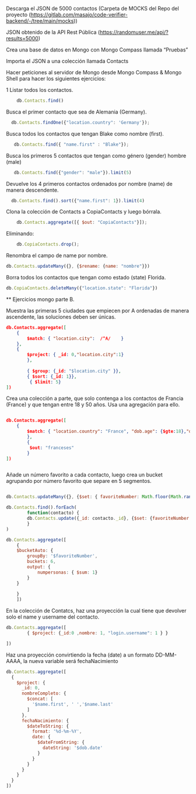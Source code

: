 
Descarga el JSON de 5000 contactos (Carpeta de MOCKS del Repo del proyecto (https://gitlab.com/masajo/code-verifier-backend/-/tree/main/mocks))

JSON obtenido de la API Rest Pública (https://randomuser.me/api/?results=5000)

Crea una base de datos en Mongo con Mongo Compass llamada “Pruebas”

Importa el JSON a una colección llamada Contacts

Hacer peticiones al servidor de Mongo desde Mongo Compass & Mongo Shell para hacer los siguientes ejercicios:

1 Listar todos los contactos.

```javascript
    db.Contacts.find()
```

Busca el primer contacto que sea de Alemania (Germany).

```javascript
  db.Contacts.findOne({"location.country": 'Germany'});
```

Busca todos los contactos que tengan Blake como nombre (first).

```javascript
   db.Contacts.find({ "name.first" : "Blake"});
```
Busca los primeros 5 contactos que tengan como género (gender) hombre (male)
```javascript
   db.Contacts.find({"gender": "male"}).limit(5)
```
Devuelve los 4 primeros contactos ordenados por nombre (name) de manera descendente.

```javascript
  db.Contacts.find().sort({"name.first": 1}).limit(4)
```
Clona la colección de Contacts a CopiaContacts y luego bórrala.

```javascript
    db.Contacts.aggregate([{ $out: "CopiaContacts"}]);
```
Eliminando:
```javascript
    db.CopiaContacts.drop();
```
Renombra el campo de name por nombre.
```javascript
db.Contacts.updateMany({}, {$rename: {name: "nombre"}})
```

Borra todos los contactos que tengan como estado (state) Florida.
```javascript
db.CopiaContacts.deleteMany({"location.state": "Florida"})
```

** Ejercicios mongo parte B. 

Muestra las primeras 5 ciudades que empiecen por A ordenadas de manera ascendente, las soluciones deben ser únicas.

```json
db.Contacts.aggregate([
    {
        $match: { "location.city":  /^A/    }
    }, 
    {
        $project: { _id: 0,"location.city":1}
        },
       
        { $group: {_id: "$location.city" }},
        { $sort: {_id: 1}},
         { $limit: 5}
])
```


Crea una colección a parte, que solo contenga a los contactos de Francia (France) y que tengan entre 18 y 50 años. Usa una agregación para ello.

```json

db.Contacts.aggregate([
    {
        $match: { "location.country": "France", "dob.age": {$gte:18},"dob.age": {$lt:50}  }
        },
        {
         $out: "franceses"
        }
])



```

Añade un número favorito a cada contacto, luego crea un bucket agrupando por número favorito que separe en 5 segmentos.

```javascript

db.Contacts.updateMany({}, {$set: { favoriteNumber: Math.floor(Math.random() *50000)}} )

db.Contacts.find().forEach(
        function(contacto) { 
        db.Contacts.update({_id: contacto._id}, {$set: {favoriteNumber: Math.floor(Math.random() *50000)} })
        }
)

db.Contacts.aggregate([ 
    {
    $bucketAuto: {
        groupBy: '$favoriteNumber',
        buckets: 6,
        output: {
            numpersonas: { $sum: 1}
        }
    }
    
    }
    ])

```

En la colección de Contatcs, haz una proyección la cual tiene que devolver solo el name y username del contacto.

```javascript
db.Contacts.aggregate([
        { $project: {_id:0 ,nombre: 1, "login.username": 1 } }

])
```



Haz una proyección convirtiendo la fecha (date) a un formato DD-MM-AAAA, la nueva variable será fechaNacimiento

```javascript
db.Contacts.aggregate([
  {
    $project: {
      _id: 0,
      nombreCompleto: {
        $concat: [
          '$name.first', ' ','$name.last'
        ]
      },
      fechaNacimiento: {
        $dateToString: {
          format: '%d-%m-%Y',
          date: {
            $dateFromString: {
              dateString: '$dob.date'
            }
          }
        }
      }
    }
  }
])
```